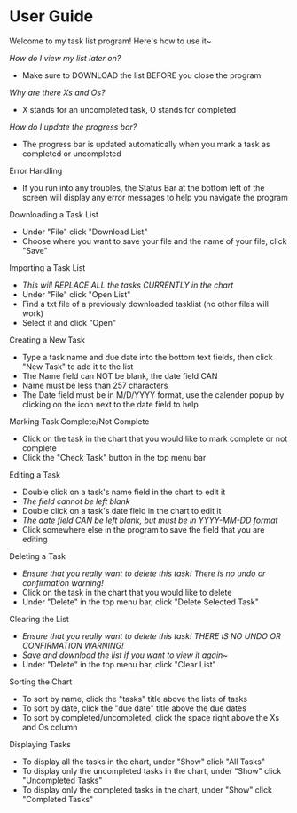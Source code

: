 # User Guide
Welcome to my task list program! Here's how to use it~

*How do I view my list later on?*
- Make sure to DOWNLOAD the list BEFORE you close the program

*Why are there Xs and Os?*
- X stands for an uncompleted task, O stands for completed

*How do I update the progress bar?*
- The progress bar is updated automatically when you mark a task as completed or uncompleted

Error Handling
- If you run into any troubles, the Status Bar at the bottom left of the screen will display any error messages to help you navigate the program

Downloading a Task List
- Under "File" click "Download List"
- Choose where you want to save your file and the name of your file, click "Save"

Importing a Task List
- *This will REPLACE ALL the tasks CURRENTLY in the chart*
- Under "File" click "Open List"
- Find a txt file of a previously downloaded tasklist (no other files will work)
- Select it and click "Open"

Creating a New Task
- Type a task name and due date into the bottom text fields, then click "New Task" to add it to the list
- The Name field can NOT be blank, the date field CAN
- Name must be less than 257 characters
- The Date field must be in M/D/YYYY format, use the calender popup by clicking on the icon next to the date field to help

Marking Task Complete/Not Complete
- Click on the task in the chart that you would like to mark complete or not complete
- Click the "Check Task" button in the top menu bar

Editing a Task
- Double click on a task's name field in the chart to edit it 
- *The field cannot be left blank*
- Double click on a task's date field in the chart to edit it
- *The date field CAN be left blank, but must be in YYYY-MM-DD format*
- Click somewhere else in the program to save the field that you are editing 

Deleting a Task
- *Ensure that you really want to delete this task! There is no undo or confirmation warning!*
- Click on the task in the chart that you would like to delete
- Under "Delete" in the top menu bar, click "Delete Selected Task"

Clearing the List
- *Ensure that you really want to delete this task! THERE IS NO UNDO OR CONFIRMATION WARNING!*
- *Save and download the list if you want to view it again~*
- Under "Delete" in the top menu bar, click "Clear List"

Sorting the Chart
- To sort by name, click the "tasks" title above the lists of tasks
- To sort by date, click the "due date" title above the due dates
- To sort by completed/uncompleted, click the space right above the Xs and Os column

Displaying Tasks
- To display all the tasks in the chart, under "Show" click "All Tasks"
- To display only the uncompleted tasks in the chart, under "Show" click "Uncompleted Tasks"
- To display only the completed tasks in the chart, under "Show" click "Completed Tasks"

